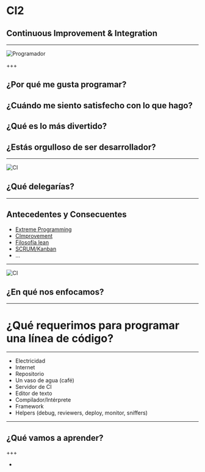 # CI2
## Continuous Improvement & Integration

---

![Programador](https://cdn.dribbble.com/users/74133/screenshots/1888531/avatar-cool_1x.jpg)

+++

## ¿Por qué me gusta programar?
## ¿Cuándo me siento satisfecho con lo que hago?
## ¿Qué es lo más divertido?
## ¿Estás orgulloso de ser desarrollador?

---

![CI](https://www.soasta.com/wp-content/uploads/2016/01/infitiny-circle_v1.png)

## ¿Qué delegarías?

---

## Antecedentes y Consecuentes
* [Extreme Programming](https://es.wikipedia.org/wiki/Programaci%C3%B3n_extrema)
* [CImprovement](https://leankit.com/learn/kanban/continuous-improvement/)
* [Filosofía lean](https://es.wikipedia.org/wiki/Lean_startup)
* [SCRUM/Kanban](https://es.wikipedia.org/wiki/Kanban_(desarrollo))
* ...

---

![CI](https://www.soasta.com/wp-content/uploads/2016/01/infitiny-circle_v1.png)

## ¿En qué nos enfocamos?

---

# ¿Qué requerimos para programar una línea de código?

---

* Electricidad
* Internet
* Repositorio
* Un vaso de agua (café)
* Servidor de CI
* Editor de texto
* Compilador/Intérprete
* Framework
* Helpers (debug, reviewers, deploy, monitor, sniffers)

---

## ¿Qué vamos a aprender?

+++

* 